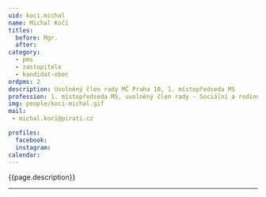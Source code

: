 ```yaml
---
uid: koci.michal
name: Michal Kočí
titles:
  before: Mgr.
  after:
category:
  - pms
  - zastupitele    
  - kandidat-obec 
ordpms: 2
description: Uvolněný člen rady MČ Praha 10, 1. místopředseda MS
profession: 1. místopředseda MS, uvolněný člen rady - Sociální a rodinná politika, zdravotnictví, bezpečnost, hazard
img: people/koci-michal.gif
mail:
 - michal.koci@pirati.cz

profiles:
  facebook: 
  instagram: 
calendar: 
---
```


{{page.description}}



---
